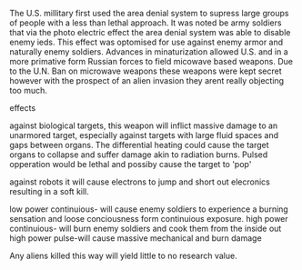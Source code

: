 The U.S. millitary first used the area denial system to supress large
groups of people with a less than lethal approach. It was noted be army
soldiers that via the photo electric effect the area denial system was
able to disable enemy ieds. This effect was optomised for use against
enemy armor and naturally enemy soldiers. Advances in minaturization
allowed U.S. and in a more primative form Russian forces to field
micowave based weapons. Due to the U.N. Ban on microwave weapons these
weapons were kept secret however with the prospect of an alien invasion
they arent really objecting too much.

effects

against biological targets, this weapon will inflict massive damage to
an unarmored target, especially against targets with large fluid spaces
and gaps between organs. The differential heating could cause the target
organs to collapse and suffer damage akin to radiation burns. Pulsed
opperation would be lethal and possiby cause the target to 'pop'

against robots it will cause electrons to jump and short out elecronics
resulting in a soft kill.

low power continuious- will cause enemy soldiers to experience a burning
sensation and loose conciousness form continuious exposure. high power
continuious- will burn enemy soldiers and cook them from the inside out
high power pulse-will cause massive mechanical and burn damage

Any aliens killed this way will yield little to no research value.